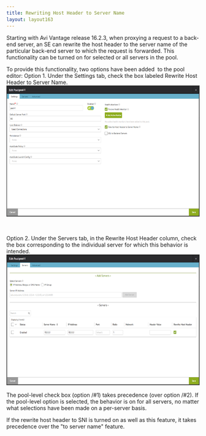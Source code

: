 ```yaml
---
title: Rewriting Host Header to Server Name
layout: layout163
---
```

Starting with Avi Vantage release 16.2.3, when proxying a request to a back-end server, an SE can rewrite the host header to the server name of the particular back-end server to which the request is forwarded. This functionality can be turned on for selected or all servers in the pool.

To provide this functionality, two options have been added  to the pool editor:
Option 1. Under the Settings tab, check the box labeled Rewrite Host Header to Server Name.
<a href="img/edit-pool-rewrite-host-header.png"><img class="aligncenter wp-image-14717" src="img/edit-pool-rewrite-host-header.png" alt="edit-pool-rewrite-host-header" width="600" height="342"></a>

 

Option 2. Under the Servers tab, in the Rewrite Host Header column, check the box corresponding to the individual server for which this behavior is intended.
<a href="img/edit-pool-rewrite-host-header-servers.png"><img class="aligncenter wp-image-14719" src="img/edit-pool-rewrite-host-header-servers.png" alt="edit-pool-rewrite-host-header-servers" width="600" height="341"></a>

The pool-level check box (option /#1) takes precedence (over option /#2). If the pool-level option is selected, the behavior is on for all servers, no matter what selections have been made on a per-server basis.

If the rewrite host header to SNI is turned on as well as this feature, it takes precedence over the "to server name" feature.
